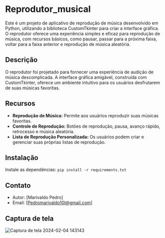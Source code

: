 # Reprodutor_musical

Este é um projeto de aplicativo de reprodução de música desenvolvido em Python, utilizando a biblioteca CustomTkinter para criar a interface gráfica. O reprodutor oferece uma experiência simples e eficaz para reprodução de música, com recursos básicos, como pausar, passar para a próxima faixa, voltar para a faixa anterior e reprodução de música aleatória.

## Descrição

O reprodutor foi projetado para fornecer uma experiência de audição de música descomplicada. A interface gráfica amigável, construída com CustomTkinter, oferece um ambiente intuitivo para os usuários desfrutarem de suas músicas favoritas.

## Recursos

- **Reprodução de Música:** Permite aos usuários reproduzir suas músicas favoritas.
- **Controle de Reprodução:** Botões de reprodução, pausa, avanço rápido, retrocesso e música aleatória.
- **Lista de Reprodução Personalizada:** Os usuários podem criar e gerenciar suas próprias listas de reprodução.

## Instalação

Instale as dependências: `pip install -r requirements.txt`

## Contato

- Autor: [Marivaldo Pedro]
- Email: [Pedromarivaldo10l@gmail.com]

## Captura de tela

![Captura de tela 2024-02-04 143143](https://github.com/MarivaldoDev/Reprodutor_musical/assets/126726979/c55e832a-9bef-4ce5-ae00-d4bb85ec7ed9)
